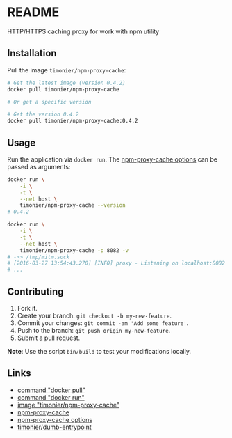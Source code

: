 # README

HTTP/HTTPS caching proxy for work with npm utility

## Installation

Pull the image `timonier/npm-proxy-cache`:

```sh
# Get the latest image (version 0.4.2)
docker pull timonier/npm-proxy-cache

# Or get a specific version

# Get the version 0.4.2
docker pull timonier/npm-proxy-cache:0.4.2
```

## Usage

Run the application via `docker run`. The [npm-proxy-cache options](https://github.com/runk/npm-proxy-cache#usage) can be passed as arguments:

```sh
docker run \
    -i \
    -t \
    --net host \
    timonier/npm-proxy-cache --version
# 0.4.2

docker run \
    -i \
    -t \
    --net host \
    timonier/npm-proxy-cache -p 8082 -v
# ->> /tmp/mitm.sock
# [2016-03-27 13:54:43.270] [INFO] proxy - Listening on localhost:8082 [8]
# ...
```

## Contributing

1. Fork it.
2. Create your branch: `git checkout -b my-new-feature`.
3. Commit your changes: `git commit -am 'Add some feature'`.
4. Push to the branch: `git push origin my-new-feature`.
5. Submit a pull request.

__Note__: Use the script `bin/build` to test your modifications locally.

## Links

* [command "docker pull"](https://docs.docker.com/reference/commandline/pull/)
* [command "docker run"](https://docs.docker.com/reference/run/)
* [image "timonier/npm-proxy-cache"](https://hub.docker.com/r/timonier/npm-proxy-cache/)
* [npm-proxy-cache](https://github.com/runk/npm-proxy-cache)
* [npm-proxy-cache options](https://github.com/runk/npm-proxy-cache#usage)
* [timonier/dumb-entrypoint](https://github.com/timonier/dumb-entrypoint)

